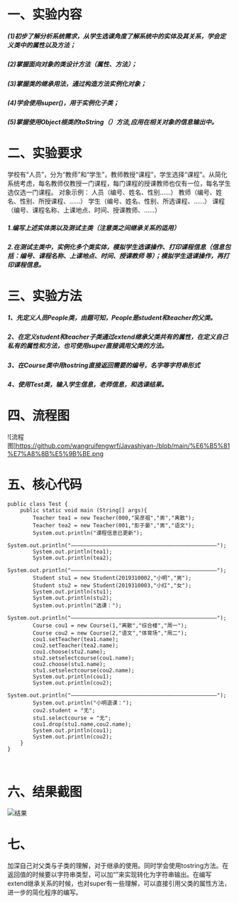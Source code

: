 # 一、实验内容
##### (1)初步了解分析系统需求，从学生选课角度了解系统中的实体及其关系，学会定义类中的属性以及方法；
##### (2)掌握面向对象的类设计方法（属性、方法）；
##### (3)掌握类的继承用法，通过构造方法实例化对象；
##### (4)学会使用super()，用于实例化子类；
##### (5)掌握使用Object根类的toString（）方法,应用在相关对象的信息输出中。

# 二、实验要求
学校有“人员”，分为“教师”和“学生”，教师教授“课程”，学生选择“课程”。从简化系统考虑，每名教师仅教授一门课程，每门课程的授课教师也仅有一位，每名学生选仅选一门课程。
对象示例：	人员（编号、姓名、性别……）
教师（编号、姓名、性别、所授课程、……）
学生（编号、姓名、性别、所选课程、……）
课程（编号、课程名称、上课地点、时间、授课教师、……）
##### 1.编写上述实体类以及测试主类（注意类之间继承关系的适用）
##### 2.在测试主类中，实例化多个类实体，模拟学生选课操作、打印课程信息（信息包括：编号、课程名称、上课地点、时间、授课教师 等）；模拟学生退课操作，再打印课程信息。


# 三、实验方法
  ##### 1、先定义人员People类，由题可知，People是student和teacher的父类。
  ##### 2、在定义student和teacher子类通过extend继承父类共有的属性，在定义自己私有的属性和方法，也可使用super直接调用父类的方法。
  ##### 3、在Course类中用tostring直接返回需要的编号，名字等字符串形式
  ##### 4、使用Test类，输入学生信息，老师信息，和选课结果。
  
# 四、流程图

![流程图]https://github.com/wangruifengwrf/Javashiyan-/blob/main/%E6%B5%81%E7%A8%8B%E5%9B%BE.png


# 五、核心代码
```
public class Test {
    public static void main (String[] args){
        Teacher tea1 = new Teacher(000,"吴彦祖","男","离散");
        Teacher tea2 = new Teacher(001,"彭于晏","男","语文");
    	System.out.println("课程信息已更新");
        System.out.println("——————————————————————————————————————————————");
        System.out.println(tea1);
        System.out.println(tea2);
        System.out.println("——————————————————————————————————————————————");  
        Student stu1 = new Student(2019310002,"小明","男");
        Student stu2 = new Student(2019310003,"小红","女");
        System.out.println(stu1);
        System.out.println(stu2);
        System.out.println("选课：");
        System.out.println("——————————————————————————————————————————————");
        Course cou1 = new Course(1,"离散","综合楼","周一");
        Course cou2 = new Course(2,"语文","体育场","周二");
        cou1.setTeacher(tea1.name);
        cou2.setTeacher(tea2.name);
        cou1.choose(stu2.name);
        stu2.setselectcourse(cou1.name);
        cou2.choose(stu1.name);
        stu1.setselectcourse(cou2.name);
        System.out.println(cou1);
        System.out.println(cou2);
        System.out.println("——————————————————————————————————————————————");
        System.out.println("小明退课：");
        cou2.student = "无";
        stu1.selectcourse = "无";
        cou1.drop(stu1.name,cou2.name);
        System.out.println(cou1);
        System.out.println(cou2);
    }
}



```

# 六、结果截图
![结果](https://github.com/wangruifengwrf/Javashiyan-/blob/main/%E7%BB%93%E6%9E%9C.png)
# 七、
加深自己对父类与子类的理解，对于继承的使用。同时学会使用tostring方法。在返回值的时候要以字符串类型，可以加“”来实现转化为字符串输出。在编写extend继承关系的时候，也对super有一些理解，可以直接引用父类的属性方法，进一步的简化程序的编写。
